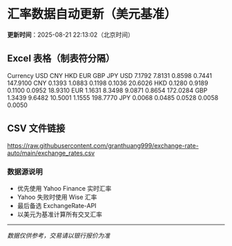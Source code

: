 # 汇率数据自动更新（美元基准）

**更新时间**：2025-08-21 22:13:02（北京时间）

## Excel 表格（制表符分隔）

Currency	USD	CNY	HKD	EUR	GBP	JPY
USD		7.1792	7.8131	0.8598	0.7441	147.9100
CNY	0.1393		1.0883	0.1198	0.1036	20.6026
HKD	0.1280	0.9189		0.1100	0.0952	18.9310
EUR	1.1631	8.3498	9.0871		0.8654	172.0284
GBP	1.3439	9.6482	10.5001	1.1555		198.7770
JPY	0.0068	0.0485	0.0528	0.0058	0.0050	

## CSV 文件链接

https://raw.githubusercontent.com/granthuang999/exchange-rate-auto/main/exchange_rates.csv

### 数据源说明
- 优先使用 Yahoo Finance 实时汇率
- Yahoo 失败时使用 Wise 汇率
- 最后备选 ExchangeRate-API
- 以美元为基准计算所有交叉汇率

---
*数据仅供参考，交易请以银行报价为准*
